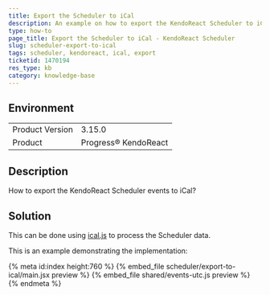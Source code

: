 ```yaml
---
title: Export the Scheduler to iCal
description: An example on how to export the KendoReact Scheduler to iCal.
type: how-to
page_title: Export the Scheduler to iCal - KendoReact Scheduler
slug: scheduler-export-to-ical
tags: scheduler, kendoreact, ical, export
ticketid: 1470194
res_type: kb
category: knowledge-base
---
```


## Environment

<table>
	<tbody>
		<tr>
			<td>Product Version</td>
			<td>3.15.0</td>
		</tr>
		<tr>
			<td>Product</td>
			<td>Progress® KendoReact</td>
		</tr>
	</tbody>
</table>


## Description

How to export the KendoReact Scheduler events to iCal?

## Solution

This can be done using [ical.js](https://mozilla-comm.github.io/ical.js/) to process the Scheduler data.

This is an example demonstrating the implementation:

{% meta id:index height:760 %}
{% embed_file scheduler/export-to-ical/main.jsx preview %}
{% embed_file shared/events-utc.js preview %}
{% endmeta %}

